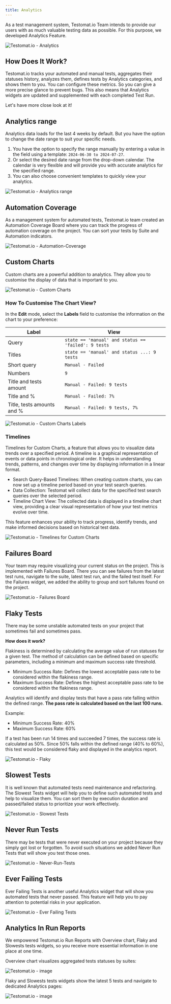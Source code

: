 ```yaml
---
title: Analytics
---
```


As a test management system, Testomat.io Team intends to provide our users with as much valuable testing data as possible. For this purpose, we developed Analytics Feature. 

![Testomat.io - Analytics](./images/Analytics.png)

## How Does It Work?

Testomat.io tracks your automated and manual tests, aggregates their statuses history, analyzes them, defines tests by Analytics categories, and shows them to you. You can configure these metrics. So you can give a more precise glance to prevent bugs. This also means that Analytics widgets are updated and supplemented with each completed Test Run.

Let's have more close look at it!

## Analytics range 

Analytics data loads for the last 4 weeks by default. But you have the option to change the date range to suit your specific needs.

1. You have the option to specify the range manually by entering a value in the field using a template: `2024-06-30 to 2024-07-27`. 
2. Or select the desired date range from the drop-down calendar. The calendar is very flexible and will provide you with accurate analytics for the specified range.
3. You can also choose convenient templates to quickly view your analytics.

![Testomat.io - Analytics range](./images/New_Fjgf73qB_2024-07-27.png)

## Automation Coverage 

As a management system for automated tests, Testomat.io team created an Automation Coverage Board where you can track the progress of automation coverage on the project. You can sort your tests by Suite and Automation indicators.

![Testomat.io - Automation-Coverage](./images/147570053-cb2bf5d9-e98c-4778-9df2-74ed88b96c49.gif)

## Custom Charts

Custom charts are a powerful addition to analytics. They allow you to customise the display of data that is important to you.

![Testomat.io - Custom Charts](./images/New_3EOUAwBN_2024-08-04.png)

### How To Customise The Chart View?

In the **Edit** mode, select the **Labels** field to customise the information on the chart to your preference:

| Label                      | View                                                |
|----------------------------|-----------------------------------------------------|
| Query                      | `state == 'manual' and status == 'failed': 9 tests` |
| Titles                     | `state == 'manual' and status ...: 9 tests`         |
| Short query                | `Manual - Failed`                                   |
| Numbers                    | `9`                                                 |
| Title and tests amount     | `Manual - Failed: 9 tests`                          |
| Title and %                | `Manual - Failed: 7%`                               |
| Title, tests amounts and % | `Manual - Failed: 9 tests, 7%`                      |

![Testomat.io - Custom Charts Labels](./images/New_Sey1I0ug_2024-08-07.png)

### Timelines

Timelines for Custom Charts, a feature that allows you to visualize data trends over a specified period. A timeline is a graphical representation of events or data points in chronological order. It helps in understanding trends, patterns, and changes over time by displaying information in a linear format.

* Search Query-Based Timelines: When creating custom charts, you can now set up a timeline period based on your test search queries.
* Data Collection: Testomat will collect data for the specified test search queries over the selected period.
* Timeline Chart View: The collected data is displayed in a timeline chart view, providing a clear visual representation of how your test metrics evolve over time.

This feature enhances your ability to track progress, identify trends, and make informed decisions based on historical test data.

![Testomat.io - Timelines for Custom Charts](./images/New_ACit3dNa_2024-08-04.gif)

## Failures Board 

Your team may require visualizing your current status on the project. This is implemented with Failures Board. There you can see failures from the latest test runs, navigate to the suite, latest test run, and the failed test itself. For the Failures widget, we added the ability to group and sort failures found on the project.

![Testomat.io - Failures Board](./images/New_QIy3IApm_2024-08-18.gif)

<!-- ## Issues -->

## Flaky Tests

There may be some unstable automated tests on your project that sometimes fail and sometimes pass. 

**How does it work?**

Flakiness is determined by calculating the average value of run statuses for a given test. The method of calculation can be defined based on specific parameters, including a minimum and maximum success rate threshold.

* Minimum Success Rate: Defines the lowest acceptable pass rate to be considered within the flakiness range.
* Maximum Success Rate: Defines the highest acceptable pass rate to be considered within the flakiness range.

Analytics will identify and display tests that have a pass rate falling within the defined range. **The pass rate is calculated based on the last 100 runs.**

Example:
* Minimum Success Rate: 40%
* Maximum Success Rate: 60%

If a test has been run 14 times and succeeded 7 times, the success rate is calculated as 50%. Since 50% falls within the defined range (40% to 60%), this test would be considered flaky and displayed in the analytics report.

![Testomat.io - Flaky](./images/New_mjqIWEbd_2024-09-25.gif)

## Slowest Tests 

It is well known that automated tests need maintenance and refactoring. The Slowest Tests widget will help you to define such automated tests and help to visualize them. You can sort them by execution duration and passed/failed status to prioritize your work effectively.

![Testomat.io - Slowest Tests](./images/147572823-b5a3917f-55f3-4fc6-88bf-a69b1ec9bfca.gif)


## Never Run Tests

There may be tests that were never executed on your project because they simply got lost or forgotten. To avoid such situations we added Never Run Tests that will show you test those ones.

![Testomat.io - Never-Run-Tests](./images/Never-Run-Tests.gif)

## Ever Failing Tests

Ever Failing Tests is another useful Analytics widget that will show you automated tests that never passed. This feature will help you to pay attention to potential risks in your application.

![Testomat.io - Ever Failing Tests](./images/147574334-3a076e17-9a8e-437b-8a8c-9d1833a29c28.gif)

## Analytics In Run Reports

We empowered Testomat.io Run Reports with Overview chart, Flaky and Slowests tests widgets, so you receive more essential information in one place at one time.

Overview chart visualizes aggregated tests statuses by suites:

![Testomat.io - image](./images/147571210-e1277094-b480-4b3a-ad5b-b79248203c9e.png)

Flaky and Slowests tests widgets show the latest 5 tests and navigate to dedicated Analytics pages: 

![Testomat.io - image](./images/147570746-6d5a24be-689a-4209-b246-24aaf8afeda0.png)